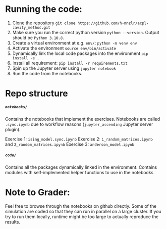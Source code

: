 # Running the code:
1. Clone the repository `git clone https://github.com/h-mnzlr/acpl-cavity_method.git`
2. Make sure you run the correct python version `python --version`. Output should be `Python 3.10.8`.
3. Create a virtual environment at e.g. `env/`: `python -m venv env`
4. Activate the environment `source env/bin/activate`
5. Dynamically link the local code packages into the environment `pip install -e .`
6. Install all requirement: `pip install -r requirements.txt`
7. Spin up the Jupyter server using `jupyter notebook`
8. Run the code from the notebooks.


# Repo structure
##### `notebooks/`
Contains the notebooks that implement the exercises. Notebooks are called `.sync.ipynb` due to workflow reasons (`jupyter_ascending` Jupyter server plugin).

Exercise 1: `ising_model.sync.ipynb`
Exercise 2: `1_random_matrices.ipynb` and `2_random_matrices.ipynb`
Exercise 3: `anderson_model.ipynb`

##### `code/`
Contains all the packages dynamically linked in the environment. Contains modules with self-implemented helper functions to use in the notebooks.

# Note to Grader:
Feel free to browse through the notebooks on github directly.
Some of the simulation are coded so that they can run in parallel on a large cluster.
If you try to run them locally, runtime might be too large to actually reproduce the results.
